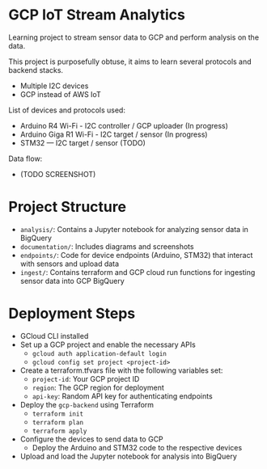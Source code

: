 # GCP IoT Stream Analytics
Learning project to stream sensor data to GCP and perform analysis on the data.

This project is purposefully obtuse, it aims to learn several protocols and backend stacks.
- Multiple I2C devices
- GCP instead of AWS IoT

List of devices and protocols used:
- Arduino R4 Wi-Fi - I2C controller / GCP uploader (In progress)
- Arduino Giga R1 Wi-Fi - I2C target / sensor (In progress)
- STM32 — I2C target / sensor (TODO)

Data flow:
- (TODO SCREENSHOT)

# Project Structure
- `analysis/`: Contains a Jupyter notebook for analyzing sensor data in BigQuery
- `documentation/`: Includes diagrams and screenshots
- `endpoints/`: Code for device endpoints (Arduino, STM32) that interact with sensors and upload data
- `ingest/`: Contains terraform and GCP cloud run functions for ingesting sensor data into GCP BigQuery

# Deployment Steps
- GCloud CLI installed
- Set up a GCP project and enable the necessary APIs
  - ```gcloud auth application-default login```
  - ```gcloud config set project <project-id>```
- Create a terraform.tfvars file with the following variables set:
  - `project-id`: Your GCP project ID
  - `region`: The GCP region for deployment
  - `api-key`: Random API key for authenticating endpoints
- Deploy the `gcp-backend` using Terraform
  - ```terraform init```
  - ```terraform plan```
  - ```terraform apply```
- Configure the devices to send data to GCP
  - Deploy the Arduino and STM32 code to the respective devices
- Upload and load the Jupyter notebook for analysis into BigQuery